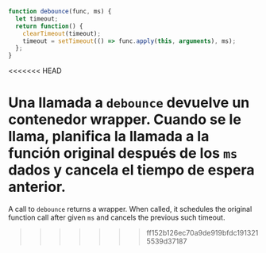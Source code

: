 ```js demo
function debounce(func, ms) {
  let timeout;
  return function() {
    clearTimeout(timeout);
    timeout = setTimeout(() => func.apply(this, arguments), ms);
  };
}

```
<<<<<<< HEAD

Una llamada a `debounce` devuelve un contenedor wrapper. Cuando se le llama, planifica la llamada a la función original después de los `ms` dados y cancela el tiempo de espera anterior.
=======

A call to `debounce` returns a wrapper. When called, it schedules the original function call after given `ms` and cancels the previous such timeout.

>>>>>>> ff152b126ec70a9de919bfdc1913215539d37187
